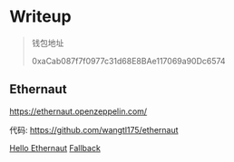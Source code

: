 # Writeup

> 钱包地址
>
> 0xaCab087f7f0977c31d68E8BAe117069a90Dc6574

## Ethernaut

https://ethernaut.openzeppelin.com/

代码: https://github.com/wangtl175/ethernaut

[Hello Ethernaut](./ethernaut/hello_ethernaut.md)
[Fallback](./ethernaut/Fallback.md)
